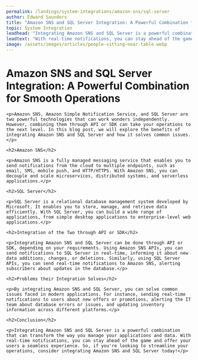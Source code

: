 ```yaml
---
permalink: /landings/system-integrations/amazon-sns/sql-server
author: Edward Saunders
title: "Amazon SNS and SQL Server Integration: A Powerful Combination for Smooth Operations"
topic: System Integration
leadhead: "Integrating Amazon SNS and SQL Server is a powerful combination that can transform the way you manage your applications and data"
leadtext: "With real-time notifications, you can stay ahead of the game and offer your users a seamless experience. So, if you're looking to streamline your operations, consider integrating Amazon SNS and SQL Server today!"
image: /assets/images/articles/people-sitting-near-table.webp
---
```

<div class="arttext">	<h1>Amazon SNS and SQL Server Integration: A Powerful Combination for Smooth Operations</h1>

	<p>Amazon SNS, Amazon Simple Notification Service, and SQL Server are two powerful technologies that can work wonders independently. However, combining them through API or SDK can take your operations to the next level. In this blog post, we will explore the benefits of integrating Amazon SNS and SQL Server and how it solves common issues.</p>

	<h2>Amazon SNS</h2>

	<p>Amazon SNS is a fully managed messaging service that enables you to send notifications from the cloud to multiple endpoints, such as email, SMS, mobile push, and HTTP/HTTPS. With Amazon SNS, you can decouple and scale microservices, distributed systems, and serverless applications.</p>

	<h2>SQL Server</h2>

	<p>SQL Server is a relational database management system developed by Microsoft. It enables you to store, manage, and retrieve data efficiently. With SQL Server, you can build a wide range of applications, from simple desktop applications to enterprise-level web applications.</p>

	<h2>Integration of the Two through API or SDK</h2>

	<p>Integrating Amazon SNS and SQL Server can be done through API or SDK, depending on your requirements. Using Amazon SNS APIs, you can send notifications to SQL Server in real-time, informing it about new data additions, changes, or deletions. Similarly, using SQL Server APIs, you can send real-time notifications to Amazon SNS, alerting subscribers about updates in the database.</p>

	<h2>Problems their Integration Solves</h2>

	<p>By integrating Amazon SNS and SQL Server, you can solve common issues faced in modern applications. For instance, sending real-time notifications to users about new offers or promotions, alerting the IT team about database errors or issues, and updating inventory information across different platforms.</p>

	<h2>Conclusion</h2>

	<p>Integrating Amazon SNS and SQL Server is a powerful combination that can transform the way you manage your applications and data. With real-time notifications, you can stay ahead of the game and offer your users a seamless experience. So, if you're looking to streamline your operations, consider integrating Amazon SNS and SQL Server today!</p>

</div>